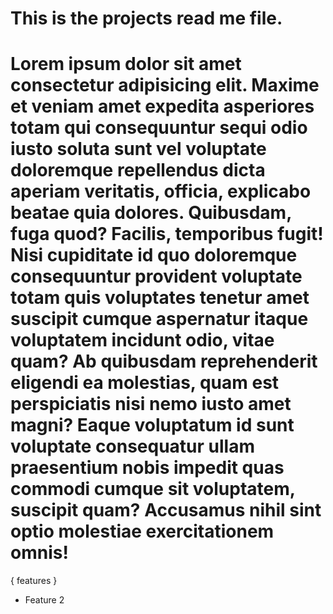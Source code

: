 # This is the projects read me file.

# Lorem ipsum dolor sit amet consectetur adipisicing elit. Maxime et veniam amet expedita asperiores totam qui consequuntur sequi odio iusto soluta sunt vel voluptate doloremque repellendus dicta aperiam veritatis, officia, explicabo beatae quia dolores. Quibusdam, fuga quod? Facilis, temporibus fugit! Nisi cupiditate id quo doloremque consequuntur provident voluptate totam quis voluptates tenetur amet suscipit cumque aspernatur itaque voluptatem incidunt odio, vitae quam? Ab quibusdam reprehenderit eligendi ea molestias, quam est perspiciatis nisi nemo iusto amet magni? Eaque voluptatum id sunt voluptate consequatur ullam praesentium nobis impedit quas commodi cumque sit voluptatem, suscipit quam? Accusamus nihil sint optio molestiae exercitationem omnis!

{ features }

- Feature 2
